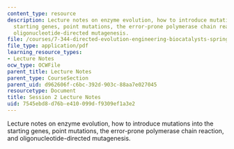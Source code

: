 ```yaml
---
content_type: resource
description: Lecture notes on enzyme evolution, how to introduce mutations into the
  starting genes, point mutations, the error-prone polymerase chain reaction, and
  oligonucleotide-directed mutagenesis.
file: /courses/7-344-directed-evolution-engineering-biocatalysts-spring-2008/7545ebd8d76be410099df9309ef1a3e2_ses2_ln.pdf
file_type: application/pdf
learning_resource_types:
- Lecture Notes
ocw_type: OCWFile
parent_title: Lecture Notes
parent_type: CourseSection
parent_uid: d962606f-c6bc-392d-903c-88aa7e027045
resourcetype: Document
title: Session 2 Lecture Notes
uid: 7545ebd8-d76b-e410-099d-f9309ef1a3e2
---
```

Lecture notes on enzyme evolution, how to introduce mutations into the starting genes, point mutations, the error-prone polymerase chain reaction, and oligonucleotide-directed mutagenesis.

